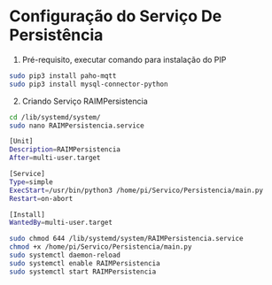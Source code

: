 # Configuração do Serviço De Persistência

1. Pré-requisito, executar comando para instalação do PIP
```bash
sudo pip3 install paho-mqtt
sudo pip3 install mysql-connector-python
```

2. Criando Serviço RAIMPersistencia
```bash
cd /lib/systemd/system/
sudo nano RAIMPersistencia.service
```

```bash
[Unit]
Description=RAIMPersistencia
After=multi-user.target

[Service]
Type=simple
ExecStart=/usr/bin/python3 /home/pi/Servico/Persistencia/main.py
Restart=on-abort

[Install]
WantedBy=multi-user.target
```

```bash
sudo chmod 644 /lib/systemd/system/RAIMPersistencia.service
chmod +x /home/pi/Servico/Persistencia/main.py
sudo systemctl daemon-reload
sudo systemctl enable RAIMPersistencia
sudo systemctl start RAIMPersistencia
```